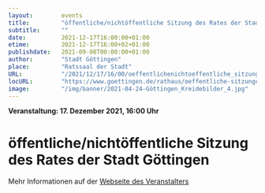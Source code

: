 ```yaml
---
layout:        events
title:         "öffentliche/nichtöffentliche Sitzung des Rates der Stadt Göttingen"
subtitle:      ""
date:          2021-12-17T16:00:00+01:00
etime:         2021-12-17T16:00+02+01:00
publishdate:   2021-09-08T00:00:00+01:00
author:        "Stadt Göttingen"
place:         "Ratssaal der Stadt"
URL:           "/2021/12/17/16/00/oeffentlichenichtoeffentliche_sitzung_des_rates_der_stadt_goettingen"
locURL:        "https://www.goettingen.de/rathaus/oeffentliche-sitzungen.html"
image:         "/img/banner/2021-04-24-Göttingen_Kreidebilder_4.jpg"
---
```


**Veranstaltung: 17. Dezember 2021, 16:00 Uhr**

öffentliche/nichtöffentliche Sitzung des Rates der Stadt Göttingen
===========



Mehr Informationen auf der [Webseite des Veranstalters](https://www.goettingen.de/rathaus/oeffentliche-sitzungen.html)
